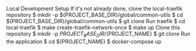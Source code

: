 Local Development Setup
If it's not already done, clone the local-traefik repository
$ mkdir -p ${PROJECT_BASE_DIR}/global/common-utils
$ cd ${PROJECT_BASE_DIR}/global/common-utils
$ git clone
Run traefik
$ cd local-traefik
$ make create-traefik-network-once
$ make up
Clone this repository
$ mkdir -p ${PROJECT_BASE_DIR}/${PROJECT_NAME}
$ git clone 
Run the application
$ cd ${PROJECT_NAME}
$ docker-compose up